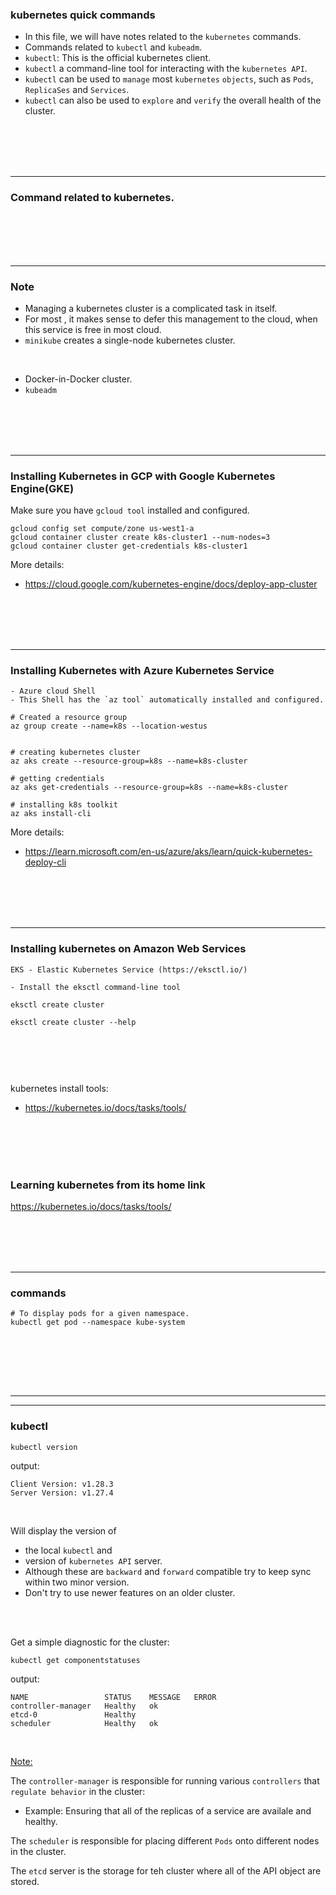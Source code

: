 ### kubernetes quick commands
- In this file, we will have notes related to the `kubernetes` commands.
- Commands related to `kubectl` and `kubeadm`.
- `kubectl`: This is the official kubernetes client.
- `kubectl` a command-line tool for interacting with the `kubernetes API`.
- `kubectl` can be used to `manage` most `kubernetes` `objects`, such as `Pods`, `ReplicaSes` and `Services`.
- `kubectl` can also be used to `explore` and `verify` the overall health of the cluster.



<br>
<br>
<br>
<br>

---

### Command related to kubernetes.


<br>
<br>
<br>
<br>

---

### Note

- Managing a kubernetes cluster is a complicated task in itself.
- For most , it makes sense to defer this management to the cloud, when this service is free in most cloud.
- `minikube` creates a single-node kubernetes cluster.

<br>

- Docker-in-Docker cluster.
- `kubeadm`


<br>
<br>
<br>
<br>

---


### Installing Kubernetes in GCP with Google Kubernetes Engine(GKE)

Make sure you have `gcloud tool` installed and configured.



```
gcloud config set compute/zone us-west1-a
gcloud container cluster create k8s-cluster1 --num-nodes=3
gcloud container cluster get-credentials k8s-cluster1
```

More details:
- https://cloud.google.com/kubernetes-engine/docs/deploy-app-cluster


<br>
<br>
<br>
<br>

---

### Installing Kubernetes with Azure Kubernetes Service

```
- Azure cloud Shell
- This Shell has the `az tool` automatically installed and configured.
```


```
# Created a resource group
az group create --name=k8s --location-westus


# creating kubernetes cluster
az aks create --resource-group=k8s --name=k8s-cluster

# getting credentials
az aks get-credentials --resource-group=k8s --name=k8s-cluster

# installing k8s toolkit
az aks install-cli
```

More details:
- https://learn.microsoft.com/en-us/azure/aks/learn/quick-kubernetes-deploy-cli



<br>
<br>
<br>
<br>

---

### Installing kubernetes on Amazon Web Services

```
EKS - Elastic Kubernetes Service (https://eksctl.io/)

- Install the eksctl command-line tool

eksctl create cluster

eksctl create cluster --help



```


<br>
<br>

kubernetes install tools:
- https://kubernetes.io/docs/tasks/tools/





<br>
<br>
<br>
<br>


### Learning kubernetes from its home link
https://kubernetes.io/docs/tasks/tools/



<br>
<br>
<br>
<br>

---


### commands

```
# To display pods for a given namespace.
kubectl get pod --namespace kube-system


```


<br>
<br>
<br>
<br>

---
---


### kubectl

```
kubectl version
```

output:
```
Client Version: v1.28.3
Server Version: v1.27.4
```
<br>

Will display the version of 
- the local `kubectl` and 
- version of `kubernetes API` server.
- Although these are `backward` and `forward` compatible try to keep sync within two minor version.
- Don't try to use newer features on an older cluster.




<br>
<br>

Get a simple diagnostic for the cluster:
```
kubectl get componentstatuses
```

output:
```
NAME                 STATUS    MESSAGE   ERROR
controller-manager   Healthy   ok        
etcd-0               Healthy             
scheduler            Healthy   ok      
```

<br>

<u>Note:</u>

The `controller-manager` is responsible for running various `controllers` that `regulate behavior` in the cluster:

-  Example: Ensuring that all of the replicas of a service are availale and healthy.

The `scheduler` is responsible for placing different `Pods` onto different nodes in the cluster.

The `etcd` server is the storage for teh cluster where all of the API object are stored.

<br>
<br>


